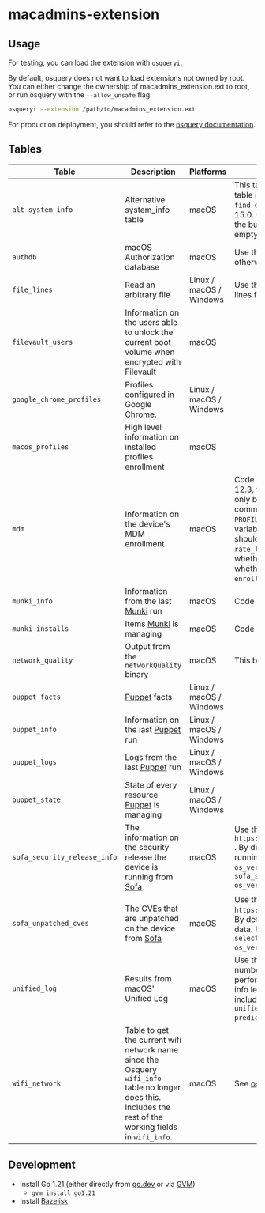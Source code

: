 # macadmins-extension

## Usage

For testing, you can load the extension with `osqueryi`.

By default, osquery does not want to load extensions not owned by root. You can either change the ownership of macadmins_extension.ext to root, or run osquery with the `--allow_unsafe` flag.

```bash
osqueryi --extension /path/to/macadmins_extension.ext
```

For production deployment, you should refer to the [osquery documentation](https://osquery.readthedocs.io/en/stable/deployment/extensions/).

## Tables

| Table                    | Description                                                                                   | Platforms               | Notes                                                                                                                                                                                                                                                                                                                                                                                                                                                                                                                                                                                                                 |
| ------------------------ | --------------------------------------------------------------------------------------------- | ----------------------- | --------------------------------------------------------------------------------------------------------------------------------------------------------------------------------------------------------------------------------------------------------------------------------------------------------------------------------------------------------------------------------------------------------------------------------------------------------------------------------------------------------------------------------------------------------------------------------------------------------------------- |
| `alt_system_info` | Alternative system_info table | macOS | This table is an alternative to the built-in system_info table in osquery, which triggers an `Allow "osquery" to find devices on local networks?` prompt on macOS 15.0. On versions other than 15.0, this table falls back to the built-in system_info table. Note: this table returns an empty `cpu_subtype` field. See [#58](https://github.com/macadmins/osquery-extension/pull/58) for more details. |
| `authdb` | macOS Authorization database | macOS | Use the constraint `name` to specify a right name to query, otherwise all rights will be returned. |
| `file_lines`             | Read an arbitrary file                                                                        | Linux / macOS / Windows | Use the constraint `path` and `last` to specify the file to read lines from                                                                                                                                                                                                                                                                                                                                                                                                                                                                                                                                           |
| `filevault_users`        | Information on the users able to unlock the current boot volume when encrypted with Filevault | macOS                   |                                                                                                                                                                                                                                                                                                                                                                                                                                                                                                                                                                                                                       |
| `google_chrome_profiles` | Profiles configured in Google Chrome.                                                         | Linux / macOS / Windows |                                                                                                                                                                                                                                                                                                                                                                                                                                                                                                                                                                                                                       |
| `macos_profiles`         | High level information on installed profiles enrollment                                       | macOS                   |
| `mdm`                    | Information on the device's MDM enrollment                                                    | macOS                   | Code based on work by [Kolide](https://github.com/kolide/launcher). Due to changes in macOS 12.3, the output of `profiles show -type enrollment` can only be generated once a day. If you are running this command with another tool, you should set the `PROFILES_SHOW_ENROLLMENT_CACHE_PATH` environment variable to the path you are caching this. The cache file should be `json` with the keys `dep_capable` and `rate_limited` present, both booleans representing whether the device is capable of DEP enrollment and whether the response from `profiles show -type enrollment` is being rate limited or not. |
| `munki_info`             | Information from the last [Munki](https://github.com/munki/munki) run                         | macOS                   | Code based on work by [Kolide](https://github.com/kolide/launcher)                                                                                                                                                                                                                                                                                                                                                                                                                                                                                                                                                    |
| `munki_installs`         | Items [Munki](https://github.com/munki/munki) is managing                                     | macOS                   | Code based on work by [Kolide](https://github.com/kolide/launcher)                                                                                                                                                                                                                                                                                                                                                                                                                                                                                                                                                    |
| `network_quality`        | Output from the `networkQuality` binary                                                       | macOS                   | This binary is only present on macOS 12                                                                                                                                                                                                                                                                                                                                                                                                                                                                                                                                                                               |
| `puppet_facts`           | [Puppet](https://puppetlabs.com) facts                                                        | Linux / macOS / Windows |                                                                                                                                                                                                                                                                                                                                                                                                                                                                                                                                                                                                                       |
| `puppet_info`            | Information on the last [Puppet](https://puppetlabs.com) run                                  | Linux / macOS / Windows |                                                                                                                                                                                                                                                                                                                                                                                                                                                                                                                                                                                                                       |
| `puppet_logs`            | Logs from the last [Puppet](https://puppetlabs.com) run                                       | Linux / macOS / Windows |                                                                                                                                                                                                                                                                                                                                                                                                                                                                                                                                                                                                                       |
| `puppet_state`           | State of every resource [Puppet](https://puppetlabs.com) is managing                          | Linux / macOS / Windows |                                                                                                                                                                                                                                                                                                                                                                                                                                                                                                                                                                                                                       |
| `sofa_security_release_info` | The information on the security release the device is running from [Sofa](https://sofa.macadmins.io) | macOS                   |                                                                                                                                                                                                                                                                                                                                                                                                                                                       Use the `url` constraint to specify a data source other than `https://sofafeed.macadmins.io/v1/macos_data_feed.json` . By default this table will return vulnerability data for the running operating system. For historical data, use the `os_version` predicate (e.g `select * from sofa_security_release_info where os_version="14.4.0";`)                                                                                                                                                                                                                                                          |
| `sofa_unpatched_cves` | The CVEs that are unpatched on the device from [Sofa](https://sofa.macadmins.io) | macOS                   |                                                                                                                                                                                                                                                                                                                                                                                                                                                       Use the `url` constraint to specify a data source other than `https://sofafeed.macadmins.io/v1/macos_data_feed.json`. By default this table will return all unpatched vulnerability data. For historical data, use the `os_version` predicate (e.g `select * from sofa_unpatched_cves where os_version="14.4.0";`)                                                                                                                                                               |
| `unified_log`            | Results from macOS' Unified Log                                                               | macOS                   | Use the constraints `predicate` and `last` to limit the number of results you pull, or this will not be very performant at all. Use `level` with a value of `info` to include info level messages. Use `level` with a value of `debug` to include info and debug level messages. (`select * from unified_log where last="1h" and level="debug" and predicate='processImagePath contains "mdmclient"';`)                                                                                                                                                                                                               |
| `wifi_network` | Table to get the current wifi network name since the Osquery `wifi_info` table no longer does this. Includes the rest of the working fields in `wifi_info`. | macOS | See [osquery issue #8220](https://github.com/osquery/osquery/issues/8220) |

## Development

- Install Go 1.21 (either directly from [go.dev](https://go.dev/dl/) or via [GVM](https://github.com/moovweb/gvm#installing))
  - `gvm install go1.21`
- Install [Bazelisk](https://github.com/bazelbuild/bazelisk/blob/master/README.md)
